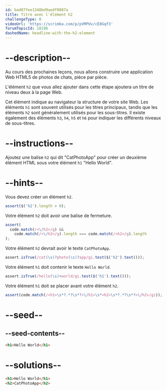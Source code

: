 ```yaml
---
id: bad87fee1348bd9aedf0887a
title: Titre avec l'élément h2
challengeType: 0
videoUrl: 'https://scrimba.com/p/pVMPUv/cE8Gqf3'
forumTopicId: 18196
dashedName: headline-with-the-h2-element
---
```


# --description--

Au cours des prochaines leçons, nous allons construire une application Web HTML5 de photos de chats, pièce par pièce.

L'élément `h2` que vous allez ajouter dans cette étape ajoutera un titre de niveau deux à la page Web.

Cet élément indique au navigateur la structure de votre site Web. Les éléments `h1` sont souvent utilisés pour les titres principaux, tandis que les éléments `h2` sont généralement utilisés pour les sous-titres. Il existe également des éléments `h3`, `h4`, `h5` et `h6` pour indiquer les différents niveaux de sous-titres.

# --instructions--

Ajoutez une balise `h2` qui dit "CatPhotoApp" pour créer un deuxième élément HTML sous votre élément `h1` "Hello World".

# --hints--

Vous devez créer un élément `h2`.

```js
assert($('h2').length > 0);
```

Votre élément `h2` doit avoir une balise de fermeture.

```js
assert(
  code.match(/<\/h2>/g) &&
    code.match(/<\/h2>/g).length === code.match(/<h2>/g).length
);
```

Votre élément `h2` devrait avoir le texte `CatPhotoApp`.

```js
assert.isTrue(/cat(\s)?photo(\s)?app/gi.test($('h2').text()));
```

Votre élément `h1` doit contenir le texte `Hello World`.

```js
assert.isTrue(/hello(\s)+world/gi.test($('h1').text()));
```

Votre élément `h1` doit se placer avant votre élément `h2`.

```js
assert(code.match(/<h1>\s*?.*?\s*?<\/h1>\s*<h2>\s*?.*?\s*?<\/h2>/gi));
```

# --seed--

## --seed-contents--

```html
<h1>Hello World</h1>
```

# --solutions--

```html
<h1>Hello World</h1>
<h2>CatPhotoApp</h2>
```
